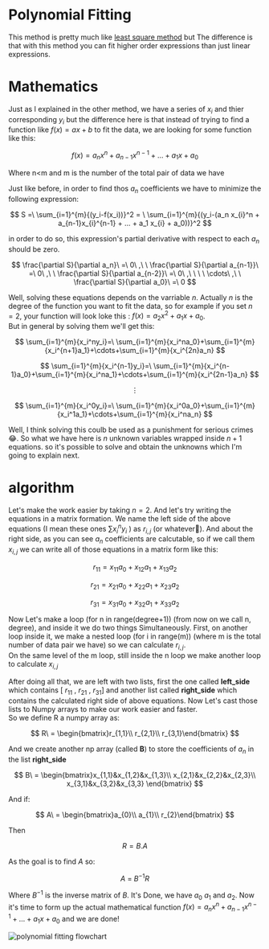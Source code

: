 # Polynomial Fitting

This method is pretty much like [least square method](https://github.com/Karen-Najafzadeh/Numerical-Calculations/tree/main/Fitting/Least%20square%20method) but The difference is that
with this method you can fit higher order expressions than just linear expressions.

# Mathematics
Just as I explained in the other method, we have a series of $x_i$ and thier corresponding $y_i$ but the difference here is that instead of trying to find a function like $f(x) = ax+b$ to fit the data,
we are looking for some function like this:

$$ f(x) = a_n x^n + a_{n-1}x^{n-1} + ... + a_1 x + a_0 $$

Where n<m and m is the number of the total pair of data we have

Just like before, in order to find thos $a_n$ coefficients we have to minimize the following expression:

$$ S =\ \sum_{i=1}^{m}{(y_i-f(x_i))}^2 = \ \sum_{i=1}^{m}{(y_i-(a_n x_{i}^n + a_{n-1}x_{i}^{n-1} + ... + a_1 x_{i} + a_0))}^2 $$

in order to do so, this expression's partial derivative with respect to each $a_n$ should be zero.

$$ \frac{\partial S}{\partial a_n}\ =\ 0\ ,\ \ \frac{\partial S}{\partial a_{n-1}}\ =\ 0\ ,\ \ \frac{\partial S}{\partial a_{n-2}}\ =\ 0\ ,\ \ \ \ \cdots\ ,\ \ \frac{\partial S}{\partial a_0}\ =\ 0 $$

Well, solving these equations depends on the varriable $n$. Actually $n$ is the degree of the function you want to fit the data, so for example if you set $n=2$, your function will look loke this : $f(x) = a_2 x^2 + a_1 x + a_0$.<br />
But in general by solving them we'll get this:

$$ \sum_{i=1}^{m}{x_i^ny_i}=\ \sum_{i=1}^{m}{x_i^na_0}+\sum_{i=1}^{m}{x_i^{n+1}a_1}+\cdots+\sum_{i=1}^{m}{x_i^{2n}a_n} $$

$$ \sum_{i=1}^{m}{x_i^{n-1}y_i}=\ \sum_{i=1}^{m}{x_i^{n-1}a_0}+\sum_{i=1}^{m}{x_i^na_1}+\cdots+\sum_{i=1}^{m}{x_i^{2n-1}a_n} $$

$$ \vdots $$

$$ \sum_{i=1}^{m}{x_i^0y_i}=\ \sum_{i=1}^{m}{x_i^0a_0}+\sum_{i=1}^{m}{x_i^1a_1}+\cdots+\sum_{i=1}^{m}{x_i^na_n} $$

Well, I think solving this coulb be used as a punishment for serious crimes 😂. So what we have here is $n$ unknown variables wrapped inside $n+1$ equations. so it's possible to solve and obtain the unknowns which I'm going to explain next.

# algorithm 
Let's make the work easier by taking $n=2$. And let's try writing the equations in a matrix formation. We name the left side of the above equations (I mean these ones $\sum{x_i^ny_i}$ ) as $r_{i,j}$ (or whatever🤷).
And about the right side, as you can see $a_n$ coefficients are calcutable, so if we call them $x_{i,j}$ we can write all of those equations in a matrix form like this:

$$ r_{11} = x_{11} a_0 + x_{12} a_1 + x_{13} a_2  $$

$$ r_{21} = x_{21} a_0 + x_{22} a_1 + x_{23} a_2  $$

$$ r_{31} = x_{31} a_0 + x_{32} a_1 + x_{33} a_2  $$

Now Let's make a loop (for n in range(degree+1)) (from now on we call n, degree), and inside it we do two things Simultaneously. First, on another loop inside it, we make a nested loop (for i in range(m)) (where m is the total number of data pair we have) so we can calculate $r_{i,j}$.
<br /> On the same level of the m loop, still inside the n loop we make another loop to calculate $x_{i,j}$

After doing all that, we are left with two lists, first the one called **left_side** which contains [ $r_{11}$ , $r_{21}$ , $r_{31}$] and another list called **right_side** which contains the calculated right side of above equations. Now Let's cast those lists to Numpy arrays to make our work easier and faster. 
<br />So we define R a numpy array as:

$$ R\ = \begin{bmatrix}r_{1,1}\\
r_{2,1}\\
r_{3,1}\end{bmatrix} $$

And we create another np array (called **B**) to store the coefficients of $a_n$ in the list **right_side** 

$$ B\ = \begin{bmatrix}x_{1,1}&x_{1,2}&x_{1,3}\\
x_{2,1}&x_{2,2}&x_{2,3}\\
x_{3,1}&x_{3,2}&x_{3,3}
\end{bmatrix} $$

And if:

$$ A\ = \begin{bmatrix}a_{0}\\
a_{1}\\
r_{2}\end{bmatrix} $$

Then 

$$R = B.A$$

As the goal is to find $A$ so:

$$A\ =\ B^{-1}R$$

Where $B^{-1}$ is the inverse matrix of $B$. It's Done, we have $a_0$ $a_1$ and $a_2$. Now it's time to form up the actual mathematical function $f(x) = a_n x^n + a_{n-1}x^{n-1} + ... + a_1 x + a_0$ and we are done!

![polynomial fitting flowchart](https://github.com/Karen-Najafzadeh/Numerical-Calculations/assets/106056574/d0c37ab8-940f-45e2-8740-310e3fdee066)
